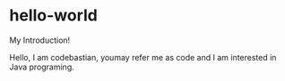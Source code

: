 # hello-world
My Introduction!


Hello, I am codebastian, youmay refer me as code and I am interested in Java programing.
